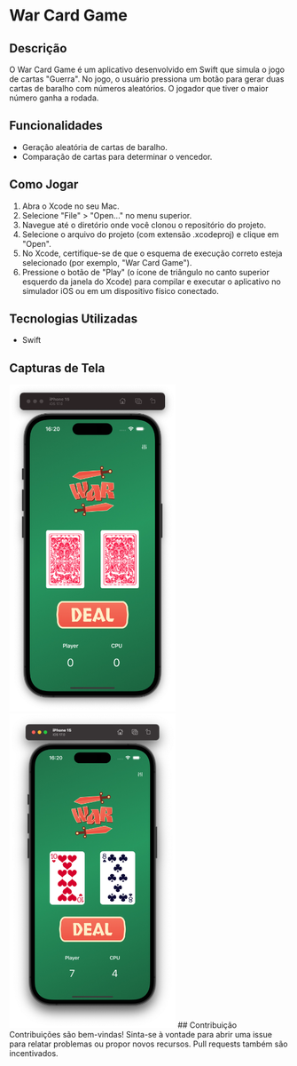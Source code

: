 # War Card Game

## Descrição
O War Card Game é um aplicativo desenvolvido em Swift que simula o jogo de cartas "Guerra". No jogo, o usuário pressiona um botão para gerar duas cartas de baralho com números aleatórios. O jogador que tiver o maior número ganha a rodada.

## Funcionalidades
- Geração aleatória de cartas de baralho.
- Comparação de cartas para determinar o vencedor.

## Como Jogar
1. Abra o Xcode no seu Mac.
2. Selecione "File" > "Open..." no menu superior.
3. Navegue até o diretório onde você clonou o repositório do projeto.
4. Selecione o arquivo do projeto (com extensão .xcodeproj) e clique em "Open".
5. No Xcode, certifique-se de que o esquema de execução correto esteja selecionado (por exemplo, "War Card Game").
6. Pressione o botão de "Play" (o ícone de triângulo no canto superior esquerdo da janela do Xcode) para compilar e executar o aplicativo no simulador iOS ou em um dispositivo físico conectado.

## Tecnologias Utilizadas
- Swift

## Capturas de Tela
<img src="images/1.png" alt="Texto Alternativo" width="300">
<img src="images/2.png" alt="Texto Alternativo" width="300">
## Contribuição
Contribuições são bem-vindas! Sinta-se à vontade para abrir uma issue para relatar problemas ou propor novos recursos. Pull requests também são incentivados.


